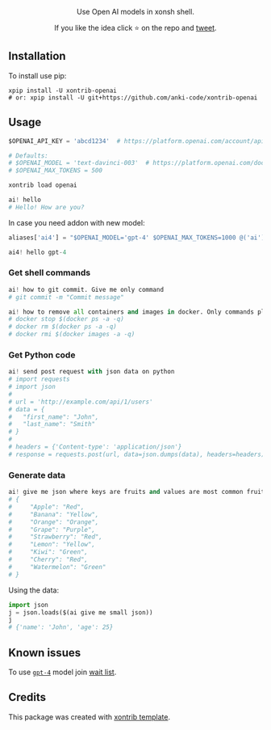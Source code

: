 <p align="center">
Use Open AI models in xonsh shell.
</p>

<p align="center">  
If you like the idea click ⭐ on the repo and <a href="https://twitter.com/intent/tweet?text=Nice%20xontrib%20for%20the%20xonsh%20shell!&url=https://github.com/anki-code/xontrib-openai" target="_blank">tweet</a>.
</p>


## Installation

To install use pip:

```xsh
xpip install -U xontrib-openai
# or: xpip install -U git+https://github.com/anki-code/xontrib-openai
```

## Usage

```python
$OPENAI_API_KEY = 'abcd1234'  # https://platform.openai.com/account/api-keys

# Defaults:
# $OPENAI_MODEL = 'text-davinci-003'  # https://platform.openai.com/docs/models/overview
# $OPENAI_MAX_TOKENS = 500

xontrib load openai

ai! hello
# Hello! How are you?
```
In case you need addon with new model:
```python
aliases['ai4'] = "$OPENAI_MODEL='gpt-4' $OPENAI_MAX_TOKENS=1000 @('ai')"

ai4! hello gpt-4
```

### Get shell commands
```python
ai! how to git commit. Give me only command
# git commit -m "Commit message"
```
```python
ai! how to remove all containers and images in docker. Only commands please
# docker stop $(docker ps -a -q)
# docker rm $(docker ps -a -q)
# docker rmi $(docker images -a -q)
```

### Get Python code
```python
ai! send post request with json data on python
# import requests
# import json
# 
# url = 'http://example.com/api/1/users'
# data = {
#   "first_name": "John",
#   "last_name": "Smith"
# }
# 
# headers = {'Content-type': 'application/json'}
# response = requests.post(url, data=json.dumps(data), headers=headers)
```

### Generate data
```python
ai! give me json where keys are fruits and values are most common fruit color
# {
#     "Apple": "Red",
#     "Banana": "Yellow",
#     "Orange": "Orange",
#     "Grape": "Purple",
#     "Strawberry": "Red",
#     "Lemon": "Yellow",
#     "Kiwi": "Green",
#     "Cherry": "Red",
#     "Watermelon": "Green"
# }
```
Using the data:
```python
import json
j = json.loads($(ai give me small json))
j
# {'name': 'John', 'age': 25}
```

## Known issues

To use [`gpt-4`](https://platform.openai.com/docs/models/gpt-4) model join [wait list](https://openai.com/waitlist/gpt-4-api).

## Credits

This package was created with [xontrib template](https://github.com/xonsh/xontrib-template).
